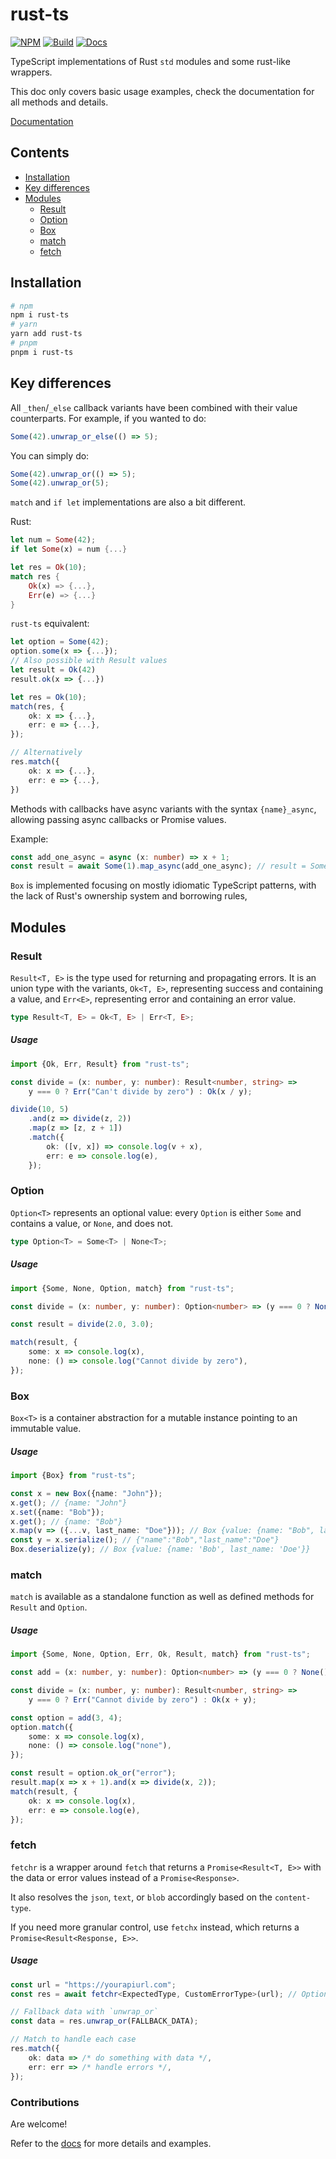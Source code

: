 # rust-ts

[![NPM](https://img.shields.io/npm/v/rust-ts?logo=npm)](https://www.npmjs.com/package/rust-ts)
[![Build](https://github.com/drewxs/rust-ts/actions/workflows/release.yml/badge.svg)](https://github.com/drewxs/rust-ts/actions/workflows/release.yml)
[![Docs](https://img.shields.io/github/deployments/drewxs/rust-ts/production?label=Docs&logo=vercel&logoColor=white)](https://rust-ts.vercel.app)

TypeScript implementations of Rust `std` modules and some rust-like wrappers.

This doc only covers basic usage examples, check the documentation for all methods and details.

[Documentation](https://rust-ts.vercel.app)

## Contents

-   [Installation](#installation)
-   [Key differences](#key-differences)
-   [Modules](#modules)
    -   [Result](#Result)
    -   [Option](#Option)
    -   [Box](#Box)
    -   [match](#match)
    -   [fetch](#fetch)

## Installation

```bash
# npm
npm i rust-ts
# yarn
yarn add rust-ts
# pnpm
pnpm i rust-ts
```

## Key differences

All `_then`/`_else` callback variants have been combined with their value counterparts.
For example, if you wanted to do:

```ts
Some(42).unwrap_or_else(() => 5);
```

You can simply do:

```ts
Some(42).unwrap_or(() => 5);
Some(42).unwrap_or(5);
```

`match` and `if let` implementations are also a bit different.

Rust:

```rs
let num = Some(42);
if let Some(x) = num {...}

let res = Ok(10);
match res {
    Ok(x) => {...},
    Err(e) => {...}
}
```

`rust-ts` equivalent:

```ts
let option = Some(42);
option.some(x => {...});
// Also possible with Result values
let result = Ok(42)
result.ok(x => {...})

let res = Ok(10);
match(res, {
    ok: x => {...},
    err: e => {...},
});

// Alternatively
res.match({
    ok: x => {...},
    err: e => {...},
})
```

Methods with callbacks have async variants with the syntax `{name}_async`, allowing passing async callbacks or Promise values.

Example:

```ts
const add_one_async = async (x: number) => x + 1;
const result = await Some(1).map_async(add_one_async); // result = Some(2)
```

`Box` is implemented focusing on mostly idiomatic TypeScript patterns, with the lack of Rust's ownership system and borrowing rules,

## Modules

### Result

`Result<T, E>` is the type used for returning and propagating errors. It is an union type with the variants, `Ok<T, E>`, representing success and containing a value, and `Err<E>`, representing error and containing an error value.

```ts
type Result<T, E> = Ok<T, E> | Err<T, E>;
```

##### Usage

```ts
import {Ok, Err, Result} from "rust-ts";

const divide = (x: number, y: number): Result<number, string> =>
    y === 0 ? Err("Can't divide by zero") : Ok(x / y);

divide(10, 5)
    .and(z => divide(z, 2))
    .map(z => [z, z + 1])
    .match({
        ok: ([v, x]) => console.log(v + x),
        err: e => console.log(e),
    });
```

### Option

`Option<T>` represents an optional value: every `Option` is either `Some` and contains a value, or `None`, and does not.

```ts
type Option<T> = Some<T> | None<T>;
```

##### Usage

```ts
import {Some, None, Option, match} from "rust-ts";

const divide = (x: number, y: number): Option<number> => (y === 0 ? None() : Some(x / y));

const result = divide(2.0, 3.0);

match(result, {
    some: x => console.log(x),
    none: () => console.log("Cannot divide by zero"),
});
```

### Box

`Box<T>` is a container abstraction for a mutable instance pointing to an immutable value.

##### Usage

```ts
import {Box} from "rust-ts";

const x = new Box({name: "John"});
x.get(); // {name: "John"}
x.set({name: "Bob"});
x.get(); // {name: "Bob"}
x.map(v => ({...v, last_name: "Doe"})); // Box {value: {name: "Bob", last_name: "Doe"}}
const y = x.serialize(); // {"name":"Bob","last_name":"Doe"}
Box.deserialize(y); // Box {value: {name: 'Bob', last_name: 'Doe'}}
```

### match

`match` is available as a standalone function as well as defined methods for `Result` and `Option`.

##### Usage

```ts
import {Some, None, Option, Err, Ok, Result, match} from "rust-ts";

const add = (x: number, y: number): Option<number> => (y === 0 ? None() : Some(x + y));

const divide = (x: number, y: number): Result<number, string> =>
    y === 0 ? Err("Cannot divide by zero") : Ok(x + y);

const option = add(3, 4);
option.match({
    some: x => console.log(x),
    none: () => console.log("none"),
});

const result = option.ok_or("error");
result.map(x => x + 1).and(x => divide(x, 2));
match(result, {
    ok: x => console.log(x),
    err: e => console.log(e),
});
```

### fetch

`fetchr` is a wrapper around `fetch` that returns a `Promise<Result<T, E>>` with the data or error values instead of a `Promise<Response>`.

It also resolves the `json`, `text`, or `blob` accordingly based on the `content-type`.

If you need more granular control, use `fetchx` instead, which returns a `Promise<Result<Response, E>>`.

##### Usage

```ts
const url = "https://yourapiurl.com";
const res = await fetchr<ExpectedType, CustomErrorType>(url); // Optional generics for expected types, defaults to <unknown, Error>

// Fallback data with `unwrap_or`
const data = res.unwrap_or(FALLBACK_DATA);

// Match to handle each case
res.match({
    ok: data => /* do something with data */,
    err: err => /* handle errors */,
});
```

### Contributions

Are welcome!

Refer to the [docs](https://rust-ts.vercel.app) for more details and examples.
